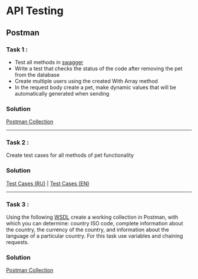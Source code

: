 # API Testing 
## Postman
 ### Task 1 :
 - Test all methods in [swagger](https://petstore.swagger.io)
 - Write a test that checks the status of the code after removing the pet from the database
 - Create multiple users using the created With Array method
 - In the request body create a pet, make dynamic values that will be automatically generated when sending
 
  ### Solution
 [Postman Collection](https://www.postman.com/ozhegov/workspace/portfolio/collection/25976325-d6d98983-3953-45c4-9991-a1d5bc23bb47?action=share&creator=25976325)
 
 ---

  ### Task 2 :
 Create test cases for all methods of pet functionality
 ### Solution
 [Test Cases (RU)](https://docs.google.com/spreadsheets/d/1R23Q8uNJspb7Resjw3YpxVvnMCEgQo9T/edit?usp=sharing&ouid=104637141157944275480&rtpof=true&sd=true) | [Test Cases (EN)](https://docs.google.com/spreadsheets/d/17CaQD6jHZu-nJ9xsV9sCfhi3b51sud1Q/edit?usp=sharing&ouid=104637141157944275480&rtpof=true&sd=true)
 
 ---

 ### Task 3 :
 Using the following [WSDL](http://webservices.oorsprong.org/websamples.countryinfo/CountryInfoService.wso?WSDL) create a working collection in Postman, with which you can determine: country ISO code, complete information about the country, the currency of the country,  and information about the language of a particular country. For this task use variables and chaining requests.
 ### Solution
[Postman Collection](https://www.postman.com/ozhegov/workspace/portfolio/collection/25976325-6061397d-4462-4fd8-9604-a02aa25f5a16?action=share&creator=25976325)
